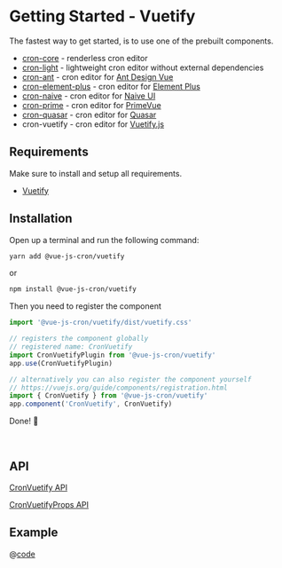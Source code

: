 <!-- Generated file -->
# Getting Started - Vuetify

The fastest way to get started, is to use one of the prebuilt components.
- [cron-core](./getting-started-core) - renderless cron editor
- [cron-light](./getting-started-light) - lightweight cron editor without external dependencies
- [cron-ant](./getting-started-ant) - cron editor for [Ant Design Vue](https://antdv.com/)
- [cron-element-plus](./getting-started-element-plus) - cron editor for [Element Plus](https://element-plus.org/en-US/)
- [cron-naive](./getting-started-naive-ui) - cron editor for [Naive UI](https://www.naiveui.com)
- [cron-prime](./getting-started-prime) - cron editor for [PrimeVue](https://primevue.org/)
- [cron-quasar](./getting-started-quasar) - cron editor for [Quasar](https://quasar.dev/)
- cron-vuetify - cron editor for [Vuetify.js](https://next.vuetifyjs.com/en/)


## Requirements

Make sure to install and setup all requirements.
- [Vuetify](https://next.vuetifyjs.com/en/)

## Installation

Open up a terminal and run the following command:

```bash 
yarn add @vue-js-cron/vuetify
```
or

```bash 
npm install @vue-js-cron/vuetify
```

Then you need to register the component

```js
import '@vue-js-cron/vuetify/dist/vuetify.css'

// registers the component globally
// registered name: CronVuetify
import CronVuetifyPlugin from '@vue-js-cron/vuetify'
app.use(CronVuetifyPlugin)

// alternatively you can also register the component yourself
// https://vuejs.org/guide/components/registration.html
import { CronVuetify } from '@vue-js-cron/vuetify'
app.component('CronVuetify', CronVuetify)
```

Done! 🚀

<br />

## API


[CronVuetify API](https://abichinger.github.io/vue-js-cron/typedoc/classes/_vue_js_cron_vuetify.CronVuetify)

[CronVuetifyProps API](https://abichinger.github.io/vue-js-cron/typedoc/interfaces/_vue_js_cron_vuetify.CronVuetifyProps)




## Example

@[code](../.vuepress/components/get-started-vuetify.vue)